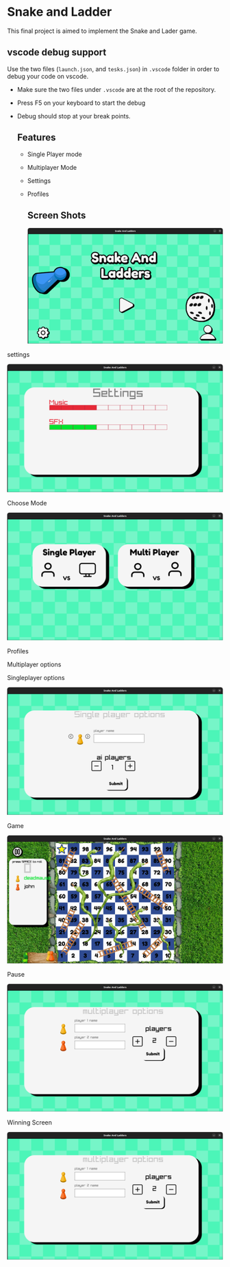 # Snake and Ladder
This final project is aimed to implement the Snake and Lader game.


## vscode debug support
Use the two files (`launch.json`, and `tesks.json`) in `.vscode` folder in order to debug your code on vscode.  

- Make sure the two files under `.vscode` are at the root of the repository.
- Press F5 on your keyboard to start the debug
- Debug should stop at your break points.

  ## Features
  - Single Player mode
  - Multiplayer Mode
  - Settings
  - Profiles
 
    ## Screen Shots

    <img title="Start Menu" alt="Start Menu" src="https://github.com/natitek/final_project/blob/main/src/screenshots/Screenshot%20from%202024-05-21%2015-06-45.png">
<p>settings</p>
    <img title="Settings" alt="Settings" src="https://github.com/natitek/final_project/blob/main/src/screenshots/Screenshot%20from%202024-05-21%2015-07-28.png">
<p>Choose Mode</p>
    <img title="Choose mode" alt="choose mode" src="https://github.com/natitek/final_project/blob/main/src/screenshots/Screenshot%20from%202024-05-21%2015-08-13.png">
<p>Profiles</p>
 
 <p>Multiplayer options</p>
 <p>Singleplayer options</p>
 <img title="Profiles" alt="profiles" src="https://github.com/natitek/final_project/blob/main/src/screenshots/Screenshot%20from%202024-05-21%2015-08-31.png">

 
  <p>Game</p>
  <img title="Profiles" alt="profiles" src="https://github.com/natitek/final_project/blob/main/src/screenshots/Screenshot%20from%202024-05-21%2015-09-21.png">
  
   <p>Pause</p>
    <img title="Profiles" alt="profiles" src="https://github.com/natitek/final_project/blob/main/src/screenshots/Screenshot%20from%202024-05-21%2015-08-52.png">
    <p>Winning Screen</p> <img title="Profiles" alt="profiles" src="https://github.com/natitek/final_project/blob/main/src/screenshots/Screenshot%20from%202024-05-21%2015-08-52.png">
    

